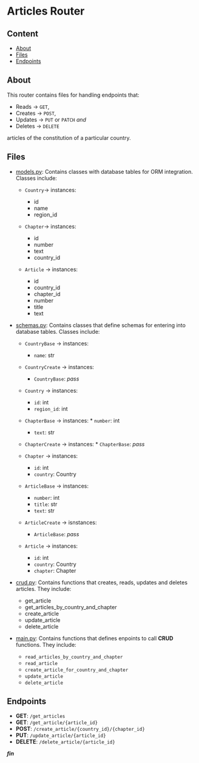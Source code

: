 # Articles Router

## Content

* [About](#about)
* [Files](#files)
* [Endpoints](#endpoints)


## About

This router contains files for handling
endpoints that:

* Reads -> `GET`,
* Creates -> `POST`,
* Updates -> `PUT` or `PATCH` *and*
* Deletes -> `DELETE`

articles of the constitution
of a particular country.


## Files

* [models.py](./models.py): Contains classes with
	                    database tables for
	                    ORM integration.
	                    Classes include:

	* `Country`-> instances:
		* id
		* name
		* region_id

	* `Chapter`-> instances:
		* id
		* number
		* text
		* country_id

	* `Article` -> instances:
		* id
		* country_id
		* chapter_id
		* number
		* title
		* text

* [schemas.py](./schemas.py): Contains classes
			      that define schemas
			      for entering into
			      database tables.
			      Classes include:

	* `CountryBase` -> instances:
		* `name`: str

	* `CountryCreate` -> instances:
		* `CountryBase`: *pass*

	* `Country` -> instances:
		* `id`: int
		* `region_id`: int

	* `ChapterBase` -> instances:
                * `number`: int
		* `text`: str

	* `ChapterCreate` -> instances:
                * `ChapterBase`: *pass*

	* `Chapter` -> instances:
		* `id`: int
		* `country`: Country

	* `ArticleBase` -> instances:
		* `number`: int
		* `title`: str
		* `text`: str

	* `ArticleCreate` -> isnstances:
		* `ArticleBase`: *pass*

	* `Article` -> instances:
		* `id`: int
		* `country`: Country
		* `chapter`: Chapter

* [crud.py](./crud.py): Contains functions that
			creates, reads, updates
			and deletes articles.
			They include:
	* get_article
	* get_articles_by_country_and_chapter
	* create_article
	* update_article
	* delete_article
* [main.py](./main.py): Contains functions that
			defines enpoints to call
			**CRUD** functions. They
			include:

	* `read_articles_by_country_and_chapter`
	* `read_article`
	* `create_article_for_country_and_chapter`
	* `update_article`
	* `delete_article`


## Endpoints

* **GET**: `/get_articles`
* **GET**: `/get_article/{article_id}`
* **POST**: `/create_article/{country_id}/{chapter_id}`
* **PUT**: `/update_article/{article_id}`
* **DELETE**: `/delete_article/{article_id}`

***fin***
